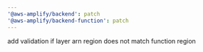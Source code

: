 ```yaml
---
'@aws-amplify/backend': patch
'@aws-amplify/backend-function': patch
---
```


add validation if layer arn region does not match function region
